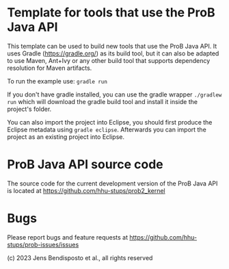 # Template for tools that use the ProB Java API

This template can be used to build new tools that use the ProB Java API.
It uses Gradle (https://gradle.org/) as its build tool, but it can also be adapted to use Maven, Ant+Ivy or any other build tool that supports dependency resolution for Maven artifacts.

To run the example use: `gradle run`

If you don't have gradle installed, you can use the gradle wrapper `./gradlew run` which will download the gradle build tool and install it inside the project's folder.

You can also import the project into Eclipse, you should first produce the Eclipse metadata using `gradle eclipse`. Afterwards you can import the project as an existing project into Eclipse.

# ProB Java API source code

The source code for the current development version of the ProB Java API is located at https://github.com/hhu-stups/prob2_kernel

# Bugs

Please report bugs and feature requests at https://github.com/hhu-stups/prob-issues/issues

(c) 2023 Jens Bendisposto et al., all rights reserved
